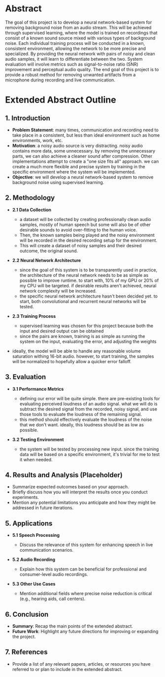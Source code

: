 # Abstract
The goal of this project is to develop a neural network-based system for removing background noise from an audio stream. This will be achieved through supervised learning, where the model is trained on recordings that consist of a known sound source mixed with various types of background noise. Each individual training process will be conducted in a known, consistent environment, allowing the network to be more precise and specialized. By providing the neural network with pairs of noisy and clean audio samples, it will learn to differentiate between the two. System evaluation will involve metrics such as signal-to-noise ratio (SNR) improvement and perceptual audio quality. The end goal of this project is to provide a robust method for removing unwanted artifacts from a microphone during recording and live communication. 

# Extended Abstract Outline

## 1. Introduction
- **Problem Statement**: many times, communication and recording need to take place in a consistent, but less than ideal environment such as home environments, work, etc.
- **Motivation**: a noisy audio source is very distracting. noisy audio contains more data, some unnecessary. by removing the unnecessary parts, we can also achieve a cleaner sound after compression. Other implementations attempt to create a "one size fits all" approach. we can create a much more flexible and precise system by training in the specific environment where the system will be implemented.
- **Objective**: we will develop a neural network-based system to remove background noise using supervised learning.

## 2. Methodology
- **2.1 Data Collection**
  - a dataset will be collected by creating professionally clean audio samples, mostly of human speech but some will also be of other desirable sounds to avoid over-fitting to the human voice.
  - Then, the known samples being played and the noisy environment will be recorded in the desired recording setup for the environment.
  - This will create a dataset of noisy samples and their desired outcome, the original sound.
  
- **2.2 Neural Network Architecture**
  - since the goal of this system is to be transparently used in practice, the architecture of the neural network needs to be as simple as possible to improve runtime. to start with, 10% of my GPU or 20% of my CPU will be targeted. if desirable results aren't achieved, neural network complexity will be increased. 
  - the specific neural network architecture hasn't been decided yet. to start, both convolutional  and recurrent neural networks will be tested.

- **2.3 Training Process**
  - supervised learning was chosen for this project because both the input and desired output can be obtained
  - since the pairs are known, training is as simple as running the system on the input, evaluating the error, and adjusting the weights
 - ideally, the model will be able to handle any reasonable volume saturation withing 16-bit audio. however, to start training, the samples will be normalized to hopefully allow a quicker error falloff.
## 3. Evaluation
- **3.1 Performance Metrics**
  - defining our error will be quite simple. there are pre-existing tools for evaluating perceived loudness of an audio signal. what we will do is subtract the desired signal from the recorded, noisy signal, and use those tools to evaluate the loudness of the remaining signal.
  - this method should effectively evaluate the loudness of the noise that we don't want. ideally, this loudness should be as low as possible.
  
- **3.2 Testing Environment**
   - the system will be tested by processing new input. since the training data will be based on a specific environment, it's trivial for me to test it when needed. 
## 4. Results and Analysis (Placeholder)
- Summarize expected outcomes based on your approach.
- Briefly discuss how you will interpret the results once you conduct experiments.
- Mention any potential limitations you anticipate and how they might be addressed in future iterations.

## 5. Applications
- **5.1 Speech Processing**
  - Discuss the relevance of this system for enhancing speech in live communication scenarios.
  
- **5.2 Audio Recording**
  - Explain how this system can be beneficial for professional and consumer-level audio recordings.
  
- **5.3 Other Use Cases**
  - Mention additional fields where precise noise reduction is critical (e.g., hearing aids, call centers).

## 6. Conclusion
- **Summary**: Recap the main points of the extended abstract.
- **Future Work**: Highlight any future directions for improving or expanding the project.

## 7. References
- Provide a list of any relevant papers, articles, or resources you have referred to or plan to include in the extended abstract.
